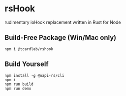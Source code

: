 # rsHook
rudimentary ioHook replacement written in Rust for Node

## Build-Free Package (Win/Mac only)
    npm i @tcardlab/rshook


## Build Yourself
    npm install -g @napi-rs/cli
    npm i
    npm run build
    npm run demo
